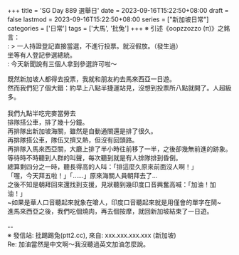 +++
title = 'SG Day 889 選舉日'
date = 2023-09-16T15:22:50+08:00
draft = false
lastmod = 2023-09-16T15:22:50+08:00
series = ["新加坡日常"]
categories = ['日常']
tags = ['大馬', '批兔']
+++
※ 引述《oopzzozzo (π)》之銘言：<br>
: > 一人持證登記直接當選，不進行投票。就沒假放。（發生過）<br>
坐等有人登記參選總統。<br>
: 今天新聞說有三個人拿到參選許可啦～<br>

既然新加坡人都得去投票，我就和朋友約去馬來西亞一日遊。<br>
然而我們犯了個大錯：約早上八點半捷運站見，沒想到投票所八點就開了。人超級多。<br>
<br>
我們九點半吃完麥當勞去<br>
排隊搭公車，排了幾十分鐘。<br>
再排隊出新加坡海關，雖然是自動通關還是排了很久。<br>
再排隊搭公車，隊伍又擠又熱，但沒有回頭路。<br>
再排隊入馬來西亞關，大廳上排了半小時往前移了一半，之後卻幾無前進的跡象。<br>
等待時不時聽到人群的叫聲，每次聽到就是有人排隊排到昏倒。<br>
總算剩四分之一時，聽長得高的人叫：「排這麼久原來前面沒人啊！」<br>
「喔，今天拜五啦！」「……」原來海關人員朝拜去了…<br>
之後不知是朝拜回來還找到支援，見狀聽到幾印度口音興奮高喊：「加油！加油！」<br>
~如果是華人口音聽起來就象在嗆人，印度口音聽起來就是用僅會的單字在鬧~<br>
進馬來西亞之後，我們吃個燒肉，再去個按摩，就回新加坡結束了一日遊。<br>
<br>
--<br>
※ 發信站: 批踢踢兔(ptt2.cc), 來自: xxx.xxx.xxx.xxx (新加坡)<br>
Re: 加油當然是中文啊～我沒聽過英文加油怎麼說。<br>
